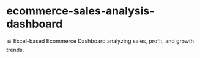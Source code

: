 # ecommerce-sales-analysis-dashboard
📊 Excel-based Ecommerce Dashboard analyzing sales, profit, and growth trends.
